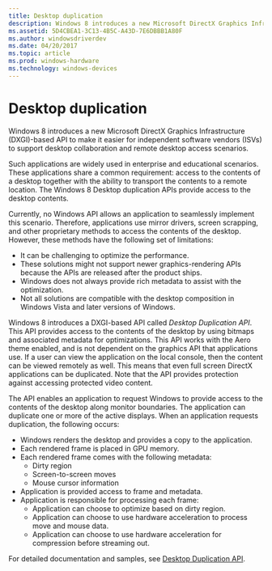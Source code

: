 ```yaml
---
title: Desktop duplication
description: Windows 8 introduces a new Microsoft DirectX Graphics Infrastructure (DXGI)-based API to make it easier for independent software vendors (ISVs) to support desktop collaboration and remote desktop access scenarios.
ms.assetid: 5D4CBEA1-3C13-4B5C-A43D-7E6DBBB1A80F
ms.author: windowsdriverdev
ms.date: 04/20/2017
ms.topic: article
ms.prod: windows-hardware
ms.technology: windows-devices
---
```


# Desktop duplication


Windows 8 introduces a new Microsoft DirectX Graphics Infrastructure (DXGI)-based API to make it easier for independent software vendors (ISVs) to support desktop collaboration and remote desktop access scenarios.

Such applications are widely used in enterprise and educational scenarios. These applications share a common requirement: access to the contents of a desktop together with the ability to transport the contents to a remote location. The Windows 8 Desktop duplication APIs provide access to the desktop contents.

Currently, no Windows API allows an application to seamlessly implement this scenario. Therefore, applications use mirror drivers, screen scrapping, and other proprietary methods to access the contents of the desktop. However, these methods have the following set of limitations:

-   It can be challenging to optimize the performance.
-   These solutions might not support newer graphics-rendering APIs because the APIs are released after the product ships.
-   Windows does not always provide rich metadata to assist with the optimization.
-   Not all solutions are compatible with the desktop composition in Windows Vista and later versions of Windows.

Windows 8 introduces a DXGI-based API called *Desktop Duplication API*. This API provides access to the contents of the desktop by using bitmaps and associated metadata for optimizations. This API works with the Aero theme enabled, and is not dependent on the graphics API that applications use. If a user can view the application on the local console, then the content can be viewed remotely as well. This means that even full screen DirectX applications can be duplicated. Note that the API provides protection against accessing protected video content.

The API enables an application to request Windows to provide access to the contents of the desktop along monitor boundaries. The application can duplicate one or more of the active displays. When an application requests duplication, the following occurs:

-   Windows renders the desktop and provides a copy to the application.
-   Each rendered frame is placed in GPU memory.
-   Each rendered frame comes with the following metadata:
    -   Dirty region
    -   Screen-to-screen moves
    -   Mouse cursor information
-   Application is provided access to frame and metadata.
-   Application is responsible for processing each frame:
    -   Application can choose to optimize based on dirty region.
    -   Application can choose to use hardware acceleration to process move and mouse data.
    -   Application can choose to use hardware acceleration for compression before streaming out.

For detailed documentation and samples, see [Desktop Duplication API](https://msdn.microsoft.com/library/windows/desktop/hh404487).

 

 





